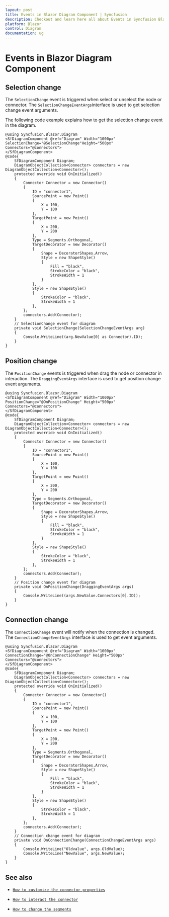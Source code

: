 ```yaml
---
layout: post
title: Events in Blazor Diagram Component | Syncfusion
description: Checkout and learn here all about Events in Syncfusion Blazor Diagram component and much more details.
platform: Blazor
control: Diagram
documentation: ug
---
```


# Events in Blazor Diagram Component

## Selection change

The `SelectionChange` event is triggered when select or unselect the node or connector. The `SelectionChangeEventArgs`interface is used to get selection change event arguments.

The following code example explains how to get the selection change event in the diagram.

```cshtml
@using Syncfusion.Blazor.Diagram
<SfDiagramComponent @ref="Diagram" Width="1000px" SelectionChange="@SelectionChange"Height="500px" Connectors="@connectors">
</SfDiagramComponent>
@code{
    SfDiagramComponent Diagram;
    DiagramObjectCollection<Connector> connectors = new DiagramObjectCollection<Connector>();
    protected override void OnInitialized()
    {
        Connector Connector = new Connector()
        {
            ID = "connector1",
            SourcePoint = new Point()
            {
                X = 100,
                Y = 100
            },
            TargetPoint = new Point()
            {
                X = 200,
                Y = 200
            },
            Type = Segments.Orthogonal,
            TargetDecorator = new Decorator()
            {
                Shape = DecoratorShapes.Arrow,
                Style = new ShapeStyle()
                {
                    Fill = "black",
                    StrokeColor = "black",
                    StrokeWidth = 1
                }
            },
            Style = new ShapeStyle()
            {
                StrokeColor = "black",
                StrokeWidth = 1
            },
        };
        connectors.Add(Connector);
    }
    // SelectionChange event for diagram
    private void SelectionChange(SelectionChangeEventArgs arg)
    {
        Console.WriteLine((arg.NewValue[0] as Connector).ID);
    }
}
```

## Position change

The `PositionChange` events is triggered when drag the node or connector in interaction. The `DraggingEventArgs` interface is used to get position change event arguments.

```cshtml
@using Syncfusion.Blazor.Diagram
<SfDiagramComponent @ref="Diagram" Width="1000px" PositionChange="@OnPositionChange" Height="500px" Connectors="@connectors">
</SfDiagramComponent>
@code{
    SfDiagramComponent Diagram;
    DiagramObjectCollection<Connector> connectors = new DiagramObjectCollection<Connector>();
    protected override void OnInitialized()
    {
        Connector Connector = new Connector()
        {
            ID = "connector1",
            SourcePoint = new Point()
            {
                X = 100,
                Y = 100
            },
            TargetPoint = new Point()
            {
                X = 200,
                Y = 200
            },
            Type = Segments.Orthogonal,
            TargetDecorator = new Decorator()
            {
                Shape = DecoratorShapes.Arrow,
                Style = new ShapeStyle()
                {
                    Fill = "black",
                    StrokeColor = "black",
                    StrokeWidth = 1
                }
            },
            Style = new ShapeStyle()
            {
                StrokeColor = "black",
                StrokeWidth = 1
            },
        };
        connectors.Add(Connector);
    }
    // Position change event for diagram
    private void OnPositionChange(DraggingEventArgs args)
    {
        Console.WriteLine((args.NewValue.Connectors[0].ID));
    }
}
```

## Connection change

The `ConnectionChange` event will notify when the connection is changed. The `ConnectionChangeEventArgs` interface is used to get event arguments.

```cshtml
@using Syncfusion.Blazor.Diagram
<SfDiagramComponent @ref="Diagram" Width="1000px" ConnectionChange="@OnConnectionChange" Height="500px" Connectors="@connectors">
</SfDiagramComponent>
@code{
    SfDiagramComponent Diagram;
    DiagramObjectCollection<Connector> connectors = new DiagramObjectCollection<Connector>();
    protected override void OnInitialized()
    {
        Connector Connector = new Connector()
        {
            ID = "connector1",
            SourcePoint = new Point()
            {
                X = 100,
                Y = 100
            },
            TargetPoint = new Point()
            {
                X = 200,
                Y = 200
            },
            Type = Segments.Orthogonal,
            TargetDecorator = new Decorator()
            {
                Shape = DecoratorShapes.Arrow,
                Style = new ShapeStyle()
                {
                    Fill = "black",
                    StrokeColor = "black",
                    StrokeWidth = 1
                }
            },
            Style = new ShapeStyle()
            {
                StrokeColor = "black",
                StrokeWidth = 1
            },
        };
        connectors.Add(Connector);
    }
    // Connection change event for diagram
    private void OnConnectionChange(ConnectionChangeEventArgs args)
    {
        Console.WriteLine("Oldvalue", args.OldValue);
        Console.WriteLine("NewValue", args.NewValue);
    }
}
```

## See also

* [`How to customize the connector properties`](./customization)

* [`How to interact the connector`](./interactions)

* [`How to change the segments`](./segments)